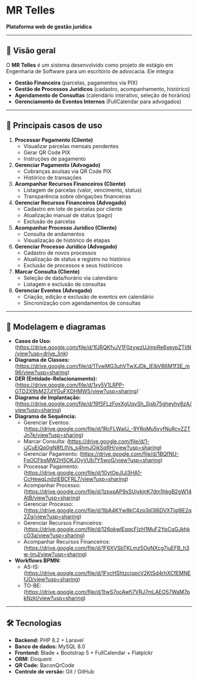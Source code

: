 # MR Telles  
**Plataforma web de gestão jurídica**  

---

## 🔖 Visão geral  
O **MR Telles** é um sistema desenvolvido como projeto de estágio em Engenharia de Software para um escritório de advocacia. Ele integra:  
- **Gestão Financeira** (parcelas, pagamentos via PIX)  
- **Gestão de Processos Jurídicos** (cadastro, acompanhamento, histórico)  
- **Agendamento de Consultas** (calendário interativo, seleção de horários)  
- **Gerenciamento de Eventos Internos** (FullCalendar para advogados)

---

## 🎯 Principais casos de uso  
1. **Processar Pagamento (Cliente)**
   - Visualizar parcelas mensais pendentes  
   - Gerar QR Code PIX  
   - Instruções de pagamento  
2. **Gerenciar Pagamento (Advogado)**
   - Cobranças avulsas via QR Code PIX  
   - Histórico de transações  
3. **Acompanhar Recursos Financeiros (Cliente)**
   - Listagem de parcelas (valor, vencimento, status)  
   - Transparência sobre obrigações financeiras  
4. **Gerenciar Recursos Financeiros (Advogado)**
   - Cadastro em lote de parcelas por cliente  
   - Atualização manual de status (pago)  
   - Exclusão de parcelas  
5. **Acompanhar Processo Jurídico (Cliente)**
   - Consulta de andamentos  
   - Visualização de histórico de etapas  
6. **Gerenciar Processo Jurídico (Advogado)**
   - Cadastro de novos processos  
   - Atualização de status e registro no histórico  
   - Exclusão de processos e seus históricos  
7. **Marcar Consulta (Cliente)**
   - Seleção de data/horário via calendário  
   - Listagem e exclusão de consultas  
8. **Gerenciar Eventos (Advogado)**
   - Criação, edição e exclusão de eventos em calendário  
   - Sincronização com agendamentos de consultas  

---

## 📐 Modelagem e diagramas  
- **Casos de Uso:** (https://drive.google.com/file/d/1fJRQKfvJV1F0zywzUJmpRe6xeypZTIiN/view?usp=drive_link)
- **Diagrama de Classes:** (https://drive.google.com/file/d/1TvwMG3uhVTwXJDk_lEIbVB6M1f3E_m96/view?usp=sharing)
- **DER (Entidade-Relacionamento):** (https://drive.google.com/file/d/1xy5V1LRPP-GTD2X9bM27JIYGuFXDHMW5/view?usp=sharing)`  
- **Diagrama de Implantação:** (https://drive.google.com/file/d/19f5FLzFoxXgUqvSh_Sjsb75gheyhy6zA/view?usp=sharing)
- **Diagrama de Sequência:**  
  - Gerenciar Eventos: (https://drive.google.com/file/d/1RcFLWaiU_-9YRoMu5vyfNuRcvZZTJn7e/view?usp=sharing)  
  - Marcar Consulta: (https://drive.google.com/file/d/1-iJCuEiQp0gN8fLllVs_s4hmJOikSqRH/view?usp=sharing) 
  - Gerenciar Pagamento: (https://drive.google.com/file/d/1BQfNU-FqOCFbsMW2H5OKJOyVUb7Y5woG/view?usp=sharing) 
  - Processar Pagamento: (https://drive.google.com/file/d/10ytOeJIJi3HA1-CcHewqLndzlEBCFRL7/view?usp=sharing)
  - Acompanhar Processo: (https://drive.google.com/file/d/1zpxpAP9xSUiykjnK7dm1hkgB2gW14AtB/view?usp=sharing) 
  - Gerenciar Processo: (https://drive.google.com/file/d/1IbA4KYw8kC4zp3d3I6DVXTlgl8E2q2Zg/view?usp=sharing)
  - Gerenciar Recursos Financeiros: (https://drive.google.com/file/d/126okwlEqqcFIzH1MuF2YpCqGJkhkcO3a/view?usp=sharing) 
  - Acompanhar Recursos Financeiros: (https://drive.google.com/file/d/1F6XVSbTKLmz5OoNXcg7iuEFB_h3w-lmJ/view?usp=sharing) 
- **Workflows BPMN:**  
  - AS-IS: (https://drive.google.com/file/d/1FvcHShtzcjopcV2KtSd4rhXCfEMNEfJO/view?usp=sharing) 
  - TO-BE: (https://drive.google.com/file/d/1twS7ocAwfi7VRJ7mLAEO57WaM7pkNzkI/view?usp=sharing)

---

## 🛠️ Tecnologias  
- **Backend:** PHP 8.2 + Laravel  
- **Banco de dados:** MySQL 8.0  
- **Frontend:** Blade + Bootstrap 5 + FullCalendar + Flatpickr  
- **ORM:** Eloquent  
- **QR Code:** BaconQrCode  
- **Controle de versão:** Git / GitHub  
